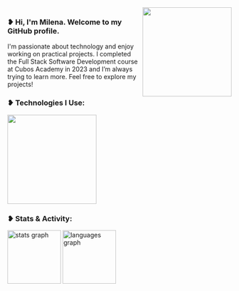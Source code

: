 <img align="right" height="200" src="https://media4.giphy.com/media/v1.Y2lkPTc5MGI3NjExYTR5ajRyMW4zOHlpOXVnaXUzM2M4NHpwMjhkMmxpNHd6MnBhbW5pbiZlcD12MV9pbnRlcm5hbF9naWZfYnlfaWQmY3Q9cw/jz7nZTW5oEBZAAZ4ge/giphy.gif"  />

###

<div align="left">
  <h3>❥ Hi, I'm Milena. Welcome to my GitHub profile.</h3>
  <p>I'm passionate about technology and enjoy working on practical projects. I completed the Full Stack Software Development course at Cubos Academy in 2023 and I’m always trying to learn more. Feel free to explore my projects!</p>
  <h3> ❥ Technologies I Use:</h3>
  <img width="200" src="https://skillicons.dev/icons?i=html,css,javascript,git,vscode"/>
  <h3> ❥ Stats & Activity:</h3>
  <img src="https://github-readme-stats.vercel.app/api?username=missnts&hide_title=false&hide_rank=false&show_icons=true&include_all_commits=true&disable_animations=false&theme=graywhite&locale=en&hide_border=false&order=1" height="120" alt="stats graph"  />
  <img src="https://github-readme-stats.vercel.app/api/top-langs?username=missnts&locale=en&hide_title=false&layout=compact&card_width=320&langs_count=5&theme=graywhite&hide_border=false&order=2" height="120" alt="languages graph"  />
</div>

###
